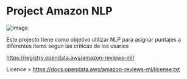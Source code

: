 # Project Amazon NLP

![image](https://user-images.githubusercontent.com/76250515/127223678-2b9938d2-a9ea-4eb8-b698-70ee804540ac.png)

Este projecto tiene como objetivo utilizar NLP para asignar puntajes a diferentes items segun las criticas de los usarios

https://registry.opendata.aws/amazon-reviews-ml/

Licence >  https://docs.opendata.aws/amazon-reviews-ml/license.txt
